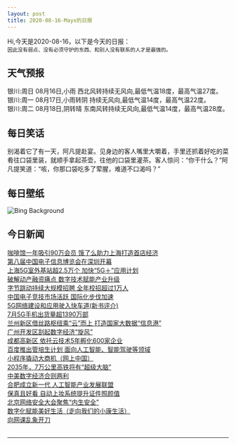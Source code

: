 ```yaml
---
layout: post
title: 2020-08-16-Mayx的日报
---
```


Hi,今天是2020-08-16，以下是今天的日报：<br><small>
因此没有弱点、没有必须守护的东西、和别人没有联系的人才是最强的。</small><!--more-->
## 天气预报
银川:周日 08月16日,小雨 西北风转持续无风向,最低气温18度，最高气温27度。<br>银川:周一 08月17日,小雨转阴 持续无风向,最低气温14度，最高气温22度。<br>银川:周二 08月18日,阴转晴 东南风转持续无风向,最低气温14度，最高气温28度。
## 每日笑话
别渴着它了有一天，阿凡提赴宴。见身边的客人嘴里大嚼着，手里还抓着好吃的菜肴往口袋里装，就顺手拿起茶壶，往他的口袋里灌茶。客人惊问：“你干什么？”阿凡提笑道：“咳，你那口袋吃多了荤腥，难道不口渴吗？”
## 每日壁纸
![Bing Background](https://cn.bing.com/th?id=OHR.AcadianDay_EN-US7700672584_1920x1080.jpg&rf=LaDigue_1920x1080.jpg&pid=hp "Caves and coastal features at low tide on the Bay of Fundy, near St. Martins, New Brunswick, Canada (© Jamie Roach/Shutterstock)")
## 今日新闻

[咖啡馆一年吸引90万会员 饿了么助力上海打造首店经济](http://it.people.com.cn/n1/2020/0814/c1009-31822826.html)   
[第八届中国电子信息博览会在深圳开幕](http://it.people.com.cn/n1/2020/0814/c1009-31822705.html)   
[上海5G室外基站超2.5万个 加快“5G＋”应用计划](http://it.people.com.cn/n1/2020/0814/c1009-31822389.html)   
[破解动产融资痛点 数字技术赋能产业升级](http://it.people.com.cn/n1/2020/0814/c1009-31822294.html)   
[字节跳动持续大规模招聘 全年校招超过1万人](http://it.people.com.cn/n1/2020/0814/c1009-31822238.html)   
[中国电子竞技市场活跃 国际化步伐加速](http://it.people.com.cn/n1/2020/0814/c1009-31822250.html)   
[5G网络建设和应用驶入快车道(新书评介)](http://it.people.com.cn/n1/2020/0814/c1009-31822032.html)   
[7月5G手机出货量超1390万部](http://it.people.com.cn/n1/2020/0814/c1009-31822031.html)   
[兰州新区借丝路枢纽乘“云”而上 打造国家大数据“信息港”](http://it.people.com.cn/n1/2020/0814/c1009-31821938.html)   
[广州开发区刮起数字经济“旋风”](http://it.people.com.cn/n1/2020/0814/c1009-31821911.html)   
[成都高新区 依托云技术5年孵化600家企业](http://it.people.com.cn/n1/2020/0814/c1009-31821993.html)   
[百度推出管培生计划 面向人工智能、智能驾驶等领域](http://it.people.com.cn/n1/2020/0814/c1009-31821966.html)   
[小程序撬动大商机（网上中国）](http://it.people.com.cn/n1/2020/0814/c1009-31822035.html)   
[2035年，7万公里高铁将有“超级大脑”](http://it.people.com.cn/n1/2020/0813/c1009-31821112.html)   
[中美数字经济合则两利](http://it.people.com.cn/n1/2020/0813/c1009-31821109.html)   
[合肥成立新一代 人工智能产业发展联盟](http://it.people.com.cn/n1/2020/0813/c1009-31821118.html)   
[保真且好看 自动上妆系统提升证件照颜值](http://it.people.com.cn/n1/2020/0813/c1009-31821116.html)   
[北京网络安全大会聚焦“内生安全”](http://it.people.com.cn/n1/2020/0813/c1009-31821127.html)   
[数字化赋能美好生活（走向我们的小康生活）](http://it.people.com.cn/n1/2020/0813/c1009-31821126.html)   
[向网课乱象开刀](http://it.people.com.cn/n1/2020/0813/c1009-31821128.html)   
<br />

***

<small></small>
